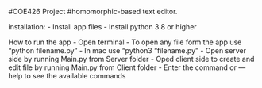 #COE426 Project
#homomorphic-based text editor.

installation:
	- Install app files
	- Install python 3.8 or higher

How to run the app
	- Open terminal
	- To open any file form the app use “python filename.py”
	- In mac use “python3 “filename.py”
	- Open server side by running Main.py from Server folder 
	- Oped client side to create and edit file by running Main.py from Client folder
	- Enter the command or —help to see the available commands
